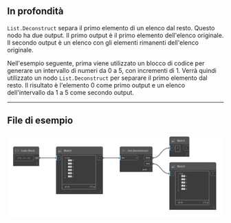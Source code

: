 ## In profondità
`List.Deconstruct` separa il primo elemento di un elenco dal resto. Questo nodo ha due output. Il primo output è il primo elemento dell'elenco originale. Il secondo output è un elenco con gli elementi rimanenti dell'elenco originale.

Nell'esempio seguente, prima viene utilizzato un blocco di codice per generare un intervallo di numeri da 0 a 5, con incrementi di 1. Verrà quindi utilizzato un nodo `List.Deconstruct` per separare il primo elemento dal resto. Il risultato è l'elemento 0 come primo output e un elenco dell'intervallo da 1 a 5 come secondo output.
___
## File di esempio

![List.Deconstruct](./DSCore.List.Deconstruct_img.jpg)
